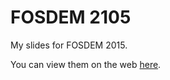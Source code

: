 # FOSDEM 2105

My slides for FOSDEM 2015.

You can view them on the web [here](http://steveklabnik.github.io/fosdem2015).
